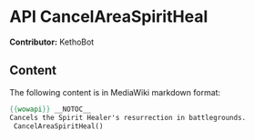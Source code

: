 # API CancelAreaSpiritHeal

**Contributor:** KethoBot

## Content

The following content is in MediaWiki markdown format:

```mediawiki
{{wowapi}} __NOTOC__
Cancels the Spirit Healer's resurrection in battlegrounds.
 CancelAreaSpiritHeal()
```
